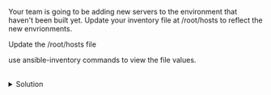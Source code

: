 Your team is going to be adding new servers to the environment that haven't been built yet. Update your inventory file at /root/hosts to reflect the new envrionments.

Update the /root/hosts file

use ansible-inventory commands to view the file values.


<br>
<details>
<summary>Solution</summary>

Update the /root/hosts file to have a test and prod environment.

vi /root/hosts and then esc : wq to save.

```plain
[servers]
controlplane
node01

[test_env]
controltest type=client
node01test  type=server

[prod_env]
controlprod type=client
node01prod  type=server

[non-prod:children]
servers
test_env
```

Now that you've updated the inventory for the new systems, view the inventory with ansible-inventory to see the host groups.

```plain
ansible-inventory -i /root/hosts --list
```{{exec}}

To see that in graph output use this command.

```plain
ansible-inventory -i /root/hosts --graph
```{{exec}}

To see that in yaml output.

```plain
ansible-inventory -i /root/hosts --list -y
```{{exec}}

Which of those output were most useful to you? Which of them do you think you'd like to see or use for your evironments?


</details>
